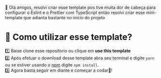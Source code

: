 🤠 Olá amigos, resolvi criar esse template pos tive muita dor de cabeça para configurar o Eslint e o Prettier com TypeScript então resolvi criar esse mini-template que adianta bastante no inicio do projeto


# 📔 Como utilizar esse template?

1️⃣ Baixe clone esse repositorio ou clique em **use this template** <br>
2️⃣ Após efetuar o download desse template abra seu terminal e digite `yarn` ou se estiver usando o [npm](https://www.npmjs.com/) digite `npm install`.<br>
3️⃣ Agora basta seguir em diante e começar a codar🚀!<br>
